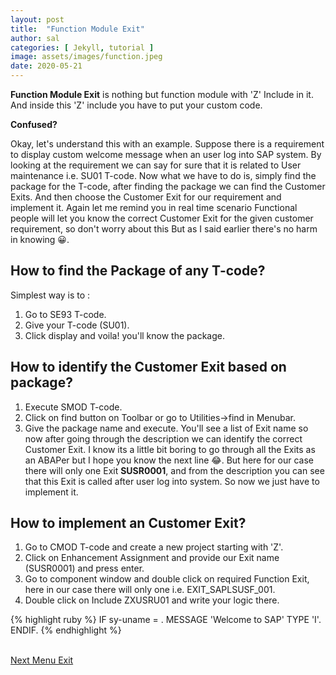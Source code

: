 ```yaml
---
layout: post
title:  "Function Module Exit"
author: sal
categories: [ Jekyll, tutorial ]
image: assets/images/function.jpeg
date: 2020-05-21
---
```


<b>Function Module Exit</b> is nothing but function module with 'Z' Include in it. And inside this 'Z' include you have to put your custom code.

<b>Confused?</b>

Okay, let's understand this with an example. Suppose there is a requirement to display custom welcome message when an user log into SAP system. By looking at the requirement we can say for sure that it is related to User maintenance i.e. SU01 T-code.
Now what we have to do is, simply find the package for the T-code, after finding the package we can find the Customer Exits. And then choose the Customer Exit for our requirement and implement it. Again let me remind you in real time scenario Functional people will let you know the correct Customer Exit for the given customer requirement, so don't worry about this But as I said earlier there's no harm in knowing &#128512;.

## <a id="exactline">How to find the Package of any T-code?</a>

Simplest way is to : 
1. Go to SE93 T-code.
2. Give your T-code (SU01).
3. Click display and voila! you'll know the package.

## How to identify the Customer Exit based on package?

1. Execute SMOD T-code.
2. Click on find button on Toolbar or go to Utilities->find in Menubar.
3. Give the package name and execute. You'll see a list of Exit name so now after going through the description we can identify the correct Customer Exit. I know its a little bit boring to go through all the Exits as an ABAPer but I hope you know the next line &#128514;. But here for our case there will only one Exit <b>SUSR0001</b>, and from the description you can see that this Exit is called after user log into system. So now we just have to implement it.

## How to implement an Customer Exit?

1. Go to CMOD T-code and create a new project starting with 'Z'.
2. Click on Enhancement Assignment and provide our Exit name (SUSR0001) and press enter.
3. Go to component window and double click on required Function Exit, here in our case there will only one i.e. EXIT_SAPLSUSF_001.
4. Double click on Include ZXUSRU01 and write your logic there.

{% highlight ruby %}
IF sy-uname = <userid>.
    MESSAGE 'Welcome to SAP' TYPE 'I'.
ENDIF.
{% endhighlight %}

<br><a href="/menu-exit">Next Menu Exit</a>